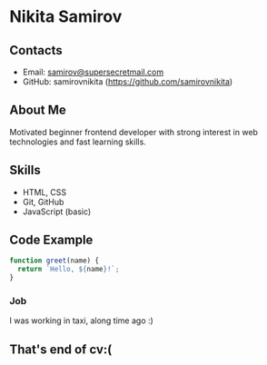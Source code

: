 # Nikita Samirov

## Contacts
- Email: samirov@supersecretmail.com
- GitHub: samirovnikita (https://github.com/samirovnikita)

## About Me
Motivated beginner frontend developer with strong interest in web technologies and fast learning skills.

## Skills
- HTML, CSS
- Git, GitHub
- JavaScript (basic)

## Code Example

```js
function greet(name) {
  return `Hello, ${name}!`;
}
```

### Job ### 
I was working in taxi, along time ago :)


## That's end  of cv:(